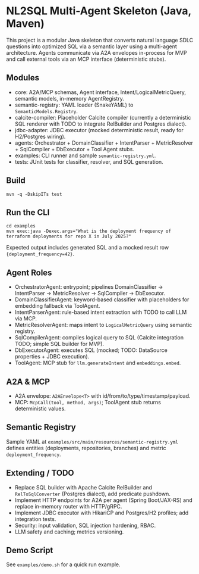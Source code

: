 # NL2SQL Multi-Agent Skeleton (Java, Maven)

This project is a modular Java skeleton that converts natural language SDLC questions into optimized SQL via a semantic layer using a multi-agent architecture. Agents communicate via A2A envelopes in-process for MVP and call external tools via an MCP interface (deterministic stubs).

## Modules
- core: A2A/MCP schemas, Agent interface, Intent/LogicalMetricQuery, semantic models, in-memory AgentRegistry.
- semantic-registry: YAML loader (SnakeYAML) to `SemanticModels.Registry`.
- calcite-compiler: Placeholder Calcite compiler (currently a deterministic SQL renderer with TODO to integrate RelBuilder and Postgres dialect).
- jdbc-adapter: JDBC executor (mocked deterministic result, ready for H2/Postgres wiring).
- agents: Orchestrator + DomainClassifier + IntentParser + MetricResolver + SqlCompiler + DbExecutor + Tool Agent stubs.
- examples: CLI runner and sample `semantic-registry.yml`.
- tests: JUnit tests for classifier, resolver, and SQL generation.

## Build
```
mvn -q -DskipITs test
```

## Run the CLI
```
cd examples
mvn exec:java -Dexec.args="What is the deployment frequency of terraform deployments for repo X in July 2025?"
```
Expected output includes generated SQL and a mocked result row `{deployment_frequency=42}`.

## Agent Roles
- OrchestratorAgent: entrypoint; pipelines DomainClassifier → IntentParser → MetricResolver → SqlCompiler → DbExecutor.
- DomainClassifierAgent: keyword-based classifier with placeholders for embedding fallback via ToolAgent.
- IntentParserAgent: rule-based intent extraction with TODO to call LLM via MCP.
- MetricResolverAgent: maps intent to `LogicalMetricQuery` using semantic registry.
- SqlCompilerAgent: compiles logical query to SQL (Calcite integration TODO; simple SQL builder for MVP).
- DbExecutorAgent: executes SQL (mocked; TODO: DataSource properties + JDBC execution).
- ToolAgent: MCP stub for `llm.generateIntent` and `embeddings.embed`.

## A2A & MCP
- A2A envelope: `A2AEnvelope<T>` with id/from/to/type/timestamp/payload.
- MCP: `McpCall(tool, method, args)`; ToolAgent stub returns deterministic values.

## Semantic Registry
Sample YAML at `examples/src/main/resources/semantic-registry.yml` defines entities (deployments, repositories, branches) and metric `deployment_frequency`.

## Extending / TODO
- Replace SQL builder with Apache Calcite RelBuilder and `RelToSqlConverter` (Postgres dialect), add predicate pushdown.
- Implement HTTP endpoints for A2A per agent (Spring Boot/JAX-RS) and replace in-memory router with HTTP/gRPC.
- Implement JDBC executor with HikariCP and Postgres/H2 profiles; add integration tests.
- Security: input validation, SQL injection hardening, RBAC.
- LLM safety and caching; metrics versioning.

## Demo Script
See `examples/demo.sh` for a quick run example.
